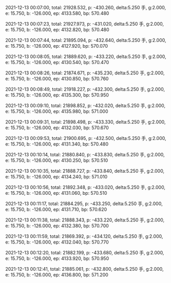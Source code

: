 2021-12-13 00:07:00, total: 21928.532, p: -430.260, delta:5.250 手, g:2.000, e: 15.750, b: -126.000, ep: 4133.580, bp: 570.480

2021-12-13 00:07:23, total: 21927.973, p: -431.020, delta:5.250 手, g:2.000, e: 15.750, b: -126.000, ep: 4132.820, bp: 570.480

2021-12-13 00:07:44, total: 21895.094, p: -432.640, delta:5.250 手, g:2.000, e: 15.750, b: -126.000, ep: 4127.920, bp: 570.070

2021-12-13 00:08:05, total: 21889.620, p: -433.220, delta:5.250 手, g:2.000, e: 15.750, b: -126.000, ep: 4130.540, bp: 570.470

2021-12-13 00:08:26, total: 21874.671, p: -435.230, delta:5.250 手, g:2.000, e: 15.750, b: -126.000, ep: 4130.850, bp: 570.760

2021-12-13 00:08:49, total: 21918.227, p: -432.300, delta:5.250 手, g:2.000, e: 15.750, b: -126.000, ep: 4135.300, bp: 570.950

2021-12-13 00:09:10, total: 21898.852, p: -432.020, delta:5.250 手, g:2.000, e: 15.750, b: -126.000, ep: 4135.980, bp: 571.000

2021-12-13 00:09:31, total: 21898.498, p: -433.330, delta:5.250 手, g:2.000, e: 15.750, b: -126.000, ep: 4132.030, bp: 570.670

2021-12-13 00:09:53, total: 21900.695, p: -432.500, delta:5.250 手, g:2.000, e: 15.750, b: -126.000, ep: 4131.340, bp: 570.480

2021-12-13 00:10:14, total: 21880.840, p: -433.830, delta:5.250 手, g:2.000, e: 15.750, b: -126.000, ep: 4130.250, bp: 570.510

2021-12-13 00:10:35, total: 21888.727, p: -433.840, delta:5.250 手, g:2.000, e: 15.750, b: -126.000, ep: 4134.240, bp: 571.010

2021-12-13 00:10:56, total: 21892.348, p: -433.020, delta:5.250 手, g:2.000, e: 15.750, b: -126.000, ep: 4131.060, bp: 570.510

2021-12-13 00:11:17, total: 21884.295, p: -433.250, delta:5.250 手, g:2.000, e: 15.750, b: -126.000, ep: 4131.710, bp: 570.620

2021-12-13 00:11:38, total: 21888.343, p: -433.220, delta:5.250 手, g:2.000, e: 15.750, b: -126.000, ep: 4132.380, bp: 570.700

2021-12-13 00:11:59, total: 21869.392, p: -434.120, delta:5.250 手, g:2.000, e: 15.750, b: -126.000, ep: 4132.040, bp: 570.770

2021-12-13 00:12:20, total: 21882.199, p: -433.680, delta:5.250 手, g:2.000, e: 15.750, b: -126.000, ep: 4133.920, bp: 570.950

2021-12-13 00:12:41, total: 21885.061, p: -432.800, delta:5.250 手, g:2.000, e: 15.750, b: -126.000, ep: 4136.800, bp: 571.200